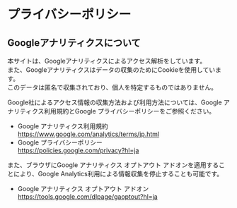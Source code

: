 # プライバシーポリシー

## Googleアナリティクスについて

本サイトは、Googleアナリティクスによるアクセス解析をしています。  
また、Googleアナリティクスはデータの収集のためにCookieを使用しています。  
このデータは匿名で収集されており、個人を特定するものではありません。  

Google社によるアクセス情報の収集方法および利用方法については、Google アナリティクス利用規約とGoogle プライバシーポリシーをご参照ください。  

- Google アナリティクス利用規約  
https://www.google.com/analytics/terms/jp.html  
- Google プライバシーポリシー  
https://policies.google.com/privacy?hl=ja  

また、ブラウザにGoogle アナリティクス オプトアウト アドオンを適用することにより、Google Analytics利用による情報収集を停止することも可能です。  

- Google アナリティクス オプトアウト アドオン  
https://tools.google.com/dlpage/gaoptout?hl=ja  
